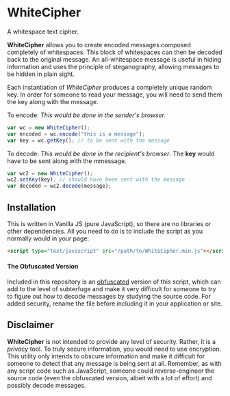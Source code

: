 # WhiteCipher
A whitespace text cipher.


**WhiteCipher** allows you to create encoded messages composed
completely of whitespaces. This block of whitespaces can then
be decoded back to the original message. An all-whitespace message
is useful in hiding information and uses the principle of steganography,
allowing messages to be hidden in plain sight.

Each instantiation of *WhiteCipher* produces a completely
unique random key. In order for someone to read your message,
you will need to send them the key along with the message.

To encode: *This would be done in the sender's browser.*
```javascript
var wc = new WhiteCipher();
var encoded = wc.encode("this is a message");
var key = wc.getKey(); // to be sent with the message
```


To decode: *This would be done in the recipient's browser*. The **key** would have to be sent along with the mmessage.

```javascript
var wc2 = new WhiteCipher();
wc2.setKey(key); // should have been sent with the message
var decoded = wc2.decode(message);
```

## Installation
This is written in Vanilla JS (pure JavaScript), so there are no libraries or other dependencies. 
All you need to do is to include the script as you normally would in your page:

```html
<script type="text/javascript" src="/path/to/WhiteCipher.min.js"></script>
```
#### The Obfuscated Version
Included in this repository is an <u>obfuscated</u> version of this script, which can add to
the level of subterfuge and make it very difficult for someone to try to figure out
how to decode messages by studying the source code. For added security, rename the file
before including it in your application or site.

## Disclaimer
**WhiteCipher** is not intended to provide any level of security. Rather, it is a *privacy* tool. To truly secure information,
you would need to use encryption. This utility only intends to obscure information and make
it difficult for someone to detect that any message is being sent at all. Remember, as with any script code such as JavaScript,
someone could reverse-engineer the source code (even the obfuscated version, albeit with a lot of effort) and possibly
decode messages.
